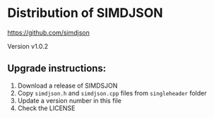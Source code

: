 # Distribution of SIMDJSON

https://github.com/simdjson

Version v1.0.2

## Upgrade instructions:

1. Download a release of SIMDSJON
2. Copy `simdjson.h` and `simdjson.cpp` files from `singleheader` folder
3. Update a version number in this file
4. Check the LICENSE
